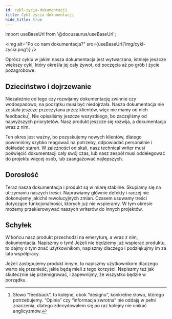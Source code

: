 ```yaml
---
id: cykl-zycia-dokumentacji
title: Cykl życia dokumentacji
hide_title: true
---
```


import useBaseUrl from '@docusaurus/useBaseUrl';

<img alt="Po co nam dokumentacja?" src={useBaseUrl('img/cykl-zycia.png')} />

Oprócz cyklu w jakim nasza dokumentacja jest wytwarzana, istnieje jeszcze
większy cykl, który określa jej cały żywot, od poczęcia aż po grób i życie
pozagrobowe.

## Dzieciństwo i dojrzewanie

Niezależnie od tego czy rozwijamy dokumentację zwinnie czy wodospadowo, na
początku musi być niedojrzała. Nasza dokumentacja nie została jeszcze
przeczytana przez klientów, więc nie mamy od nich feedbacku[^1]. Nie opisaliśmy
jeszcze wszystkiego, bo zaczęliśmy od najwyższych priorytetów. Nasz produkt
jeszcze się rozwija, a dokumentacja wraz z nim.

Ten okres jest ważny, bo pozyskujemy nowych klientów, dlatego powinniśmy szybko
reagować na potrzeby, odpowiadać personalnie i dokładać starań. W zależności od
skali, nasz technical writer musi poświęcić dokumentacji cały swój czas, lub
nasz zespół musi oddelegować do projektu więcej osób, lub zaangażować
najlepszych.

## Dorosłość

Teraz nasza dokumentacja i produkt są w miarę stabilne. Skupiamy się na
utrzymaniu naszych treści. Naprawiamy głównie defekty i raczej nie dokonujemy
jakichś rewolucyjnych zmian. Czasem usuwamy treści dotyczące funkcjonalności,
których już nie wspieramy. W tym okresie możemy przekierowywać naszych writerów
do innych projektów.

## Schyłek

W końcu nasz produkt przechodzi na emeryturę, a wraz z nim, dokumentacja.
Napiszmy o tym! Jeżeli nie będziemy już wspierać produktu, to dajmy o tym znać
użytkownikom, napiszmy dlaczego i podziękujmy im za lata współpracy.

Jeżeli zastępujemy produkt innym, to napiszmy użytkownikom dlaczego warto się
przenieść, jakie będą mieli z tego korzyści. Napiszmy też jak skutecznie się
przemigrować, i zapewnijmy, że wszystko będzie w porządku.

[^1]:
    Słowo “feedback”, to kolejne, obok “designu”, konkretne słowo, którego
    potrzebujemy. “Opinia” czy “informacja zwrotna” nie oddają w pełni
    znaczenia, dlatego zdecydowałem się po raz kolejny nie unikać anglicyzmów.
